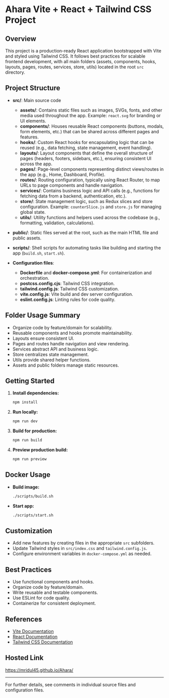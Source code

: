 # Ahara Vite + React + Tailwind CSS Project

## Overview
This project is a production-ready React application bootstrapped with Vite and styled using Tailwind CSS. It follows best practices for scalable frontend development, with all main folders (assets, components, hooks, layouts, pages, routes, services, store, utils) located in the root `src` directory.

## Project Structure
- **src/**: Main source code
  - **assets/**: Contains static files such as images, SVGs, fonts, and other media used throughout the app. Example: `react.svg` for branding or UI elements.
  - **components/**: Houses reusable React components (buttons, modals, form elements, etc.) that can be shared across different pages and features.
  - **hooks/**: Custom React hooks for encapsulating logic that can be reused (e.g., data fetching, state management, event handling).
  - **layouts/**: Layout components that define the overall structure of pages (headers, footers, sidebars, etc.), ensuring consistent UI across the app.
  - **pages/**: Page-level components representing distinct views/routes in the app (e.g., Home, Dashboard, Profile).
  - **routes/**: Routing configuration, typically using React Router, to map URLs to page components and handle navigation.
  - **services/**: Contains business logic and API calls (e.g., functions for fetching data from a backend, authentication, etc.).
  - **store/**: State management logic, such as Redux slices and store configuration. Example: `counterSlice.js` and `store.js` for managing global state.
  - **utils/**: Utility functions and helpers used across the codebase (e.g., formatting, validation, calculations).

- **public/**: Static files served at the root, such as the main HTML file and public assets.

- **scripts/**: Shell scripts for automating tasks like building and starting the app (`build.sh`, `start.sh`).

- **Configuration files**:
  - **Dockerfile** and **docker-compose.yml**: For containerization and orchestration.
  - **postcss.config.cjs**: Tailwind CSS integration.
  - **tailwind.config.js**: Tailwind CSS customization.
  - **vite.config.js**: Vite build and dev server configuration.
  - **eslint.config.js**: Linting rules for code quality.

## Folder Usage Summary

- Organize code by feature/domain for scalability.
- Reusable components and hooks promote maintainability.
- Layouts ensure consistent UI.
- Pages and routes handle navigation and view rendering.
- Services abstract API and business logic.
- Store centralizes state management.
- Utils provide shared helper functions.
- Assets and public folders manage static resources.

## Getting Started
1. **Install dependencies:**
   ```sh
   npm install
   ```
2. **Run locally:**
   ```sh
   npm run dev
   ```
3. **Build for production:**
   ```sh
   npm run build
   ```
4. **Preview production build:**
   ```sh
   npm run preview
   ```

## Docker Usage
- **Build image:**
  ```sh
  ./scripts/build.sh
  ```
- **Start app:**
  ```sh
  ./scripts/start.sh
  ```

## Customization
- Add new features by creating files in the appropriate `src` subfolders.
- Update Tailwind styles in `src/index.css` and `tailwind.config.js`.
- Configure environment variables in `docker-compose.yml` as needed.

## Best Practices
- Use functional components and hooks.
- Organize code by feature/domain.
- Write reusable and testable components.
- Use ESLint for code quality.
- Containerize for consistent deployment.

## References
- [Vite Documentation](https://vitejs.dev/)
- [React Documentation](https://react.dev/)
- [Tailwind CSS Documentation](https://tailwindcss.com/)

## Hosted Link
https://mridul45.github.io/Ahara/

---
For further details, see comments in individual source files and configuration files.
